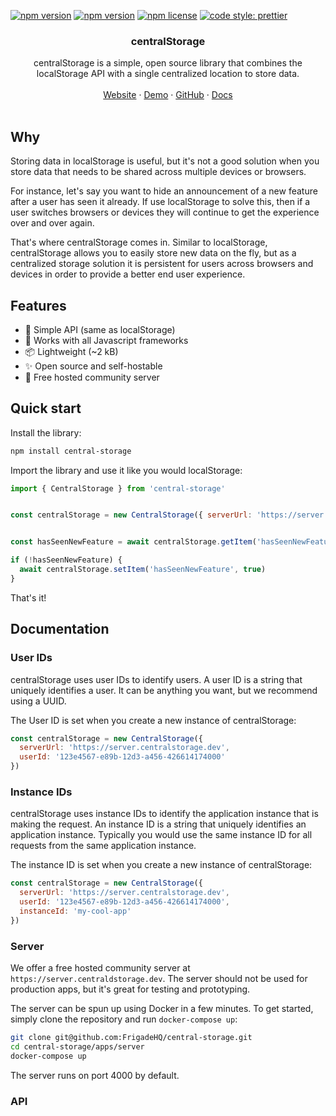 [![npm version](https://img.shields.io/npm/v/central-storage)](https://www.npmjs.com/package/global-storage)
[![npm version](https://github.com/FrigadeHQ/react-native-onboard/actions/workflows/tests.yml/badge.svg)](https://github.com/FrigadeHQ/react-native-onboard/actions/workflows/tests.yml)
[![npm license](https://img.shields.io/npm/l/react-native-onboard)](https://www.npmjs.com/package/react-native-onboard)
[![code style: prettier](https://img.shields.io/badge/code_style-prettier-ff69b4.svg)](https://github.com/prettier/prettier)


<H3 align="center"><strong>centralStorage</strong></H3>
<div align="center">centralStorage is a simple, open source library that combines the localStorage API with a single centralized location to store data.</div>
<br />
<div align="center">
<a href="https://frigade.com">Website</a> 
<span> · </span>
<a href="https://demo.frigade.com">Demo</a> 
<span> · </span>
<a href="https://github.com/FrigadeHQ">GitHub</a> 
<span> · </span>
<a href="https://docs.frigade.com">Docs</a></div>

<br />


## Why
Storing data in localStorage is useful, but it's not a good solution when you store data that needs to be shared across multiple devices or browsers.

For instance, let's say you want to hide an announcement of a new feature after a user has seen it already. If use localStorage to solve this, then if a user switches browsers or devices they will continue to get the experience over and over again.

That's where centralStorage comes in. Similar to localStorage, centralStorage allows you to easily store new data on the fly, but as a centralized storage solution it is persistent for users across browsers and devices in order to provide a better end user experience.

## Features

- 🔧 Simple API (same as localStorage)
- 🚀 Works with all Javascript frameworks
- 📦 Lightweight (~2 kB)
- ✨ Open source and self-hostable
- 🍦 Free hosted community server


## Quick start

Install the library:

```bash
npm install central-storage
```

Import the library and use it like you would localStorage:

```javascript
import { CentralStorage } from 'central-storage'


const centralStorage = new CentralStorage({ serverUrl: 'https://server.centralstorage.dev' })


const hasSeenNewFeature = await centralStorage.getItem('hasSeenNewFeature')

if (!hasSeenNewFeature) {
  await centralStorage.setItem('hasSeenNewFeature', true)
}
```

That's it!

## Documentation

### User IDs

centralStorage uses user IDs to identify users. A user ID is a string that uniquely identifies a user. It can be anything you want, but we recommend using a UUID.

The User ID is set when you create a new instance of centralStorage:

```javascript
const centralStorage = new CentralStorage({
  serverUrl: 'https://server.centralstorage.dev',
  userId: '123e4567-e89b-12d3-a456-426614174000'
})
```

### Instance IDs

centralStorage uses instance IDs to identify the application instance that is making the request. An instance ID is a string that uniquely identifies an application instance. Typically you would use the same instance ID for all requests from the same application instance.

The instance ID is set when you create a new instance of centralStorage:

```javascript
const centralStorage = new CentralStorage({
  serverUrl: 'https://server.centralstorage.dev',
  userId: '123e4567-e89b-12d3-a456-426614174000',
  instanceId: 'my-cool-app'
})
```

### Server

We offer a free hosted community server at `https://server.centraldstorage.dev`. The server should not be used for production apps, but it's great for testing and prototyping.

The server can be spun up using Docker in a few minutes. To get started, simply clone the repository and run `docker-compose up`:

```bash
git clone git@github.com:FrigadeHQ/central-storage.git
cd central-storage/apps/server
docker-compose up
```

The server runs on port 4000 by default.

### API

